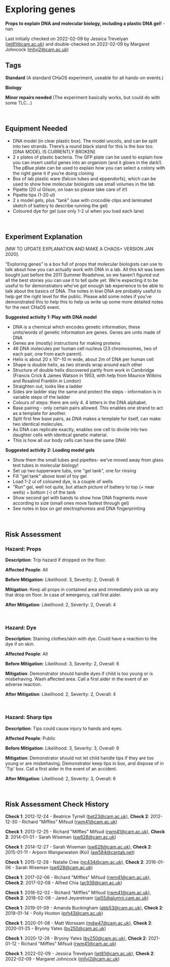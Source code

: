 # Exploring genes

**Props to explain DNA and molecular biology, including a plastic DNA gel!** - nan

Last initially checked on 2022-02-09 by Jessica Trevelyan (jet81@cam.ac.uk) and double-checked on 2022-02-09 by Margaret Johncock (mllyj2@cam.ac.uk)

## Tags
<!--- Start Tags (DO NOT REMOVE THIS COMMENT) --->

**Standard** (A standard CHaOS experiment, useable for all hands-on events.)

**Biology**

**Minor repairs needed** (The experiment basically works, but could do with some TLC...)
<!--- End Tags (DO NOT REMOVE THIS COMMENT) --->

<br/>

## Equipment Needed 
- 	DNA model (in clear plastic box). The model uncoils, and can be split into two strands. There’s a round black stand for this is the box too. [DNA MODEL IS CURRENTLY BROKEN]
- 	2 x plates of plastic bacteria. The GFP plate can be used to explain how you can insert useful genes into an organism (and it glows in the dark!). The pBlue plate can be used to explain how you can select a colony with the right gene it if you’re doing cloning
- 	Box of lab plastic ware (falcon tubes and eppendorfs), which can be used to show how molecular biologists use small volumes in the lab
- 	Pipette (20 ul Gilson, on loan so please take care of it!)
- 	Pipette tips (1-20 ul)
- 	2 x model gels, plus "tank" (use with crocodile clips and laminated sketch of battery to describe running the gel)
- 	Coloured dye for gel (use only 1-2 ul when you load each lane)

<br/>

## Experiment Explanation 

[MW TO UPDATE EXPLANATION AND MAKE A CHAOS+ VERSION JAN 2020].

“Exploring genes” is a box full of props that molecular biologists can use to talk about how you can actually work with DNA in a lab. All this kit was been bought just before the 2011 Summer Roadshow, so we haven’t figured out all the best stories you can use it to tell quite yet. We’re expecting it to be useful to for demonstrators who’ve got enough lab experience to be able to talk about the basics of DNA. The notes in kiwi DNA are probably useful to help get the right level for the public. Please add some notes if you’ve demonstrated this to help this to help us write up some more detailed notes for the next CHaOS event. 

**Suggested activity 1: Play with DNA model**
- DNA is a chemical which encodes genetic information, these units/words of genetic information are genes. Genes are units made of DNA
- Genes are (mostly) instructions for making proteins
- 46 DNA molecules per human cell nucleus (23 chromosomes, two of each pair, one from each parent).
- Helix is about 20 x 10^-10 m wide, about 2m of DNA per human cell
- Shape is double helix, as two strands wrap around each other
- Structure of double helix discovered partly from work in Cambridge (Francis Crick & James Watson in 1953, with help from Maurice Wilkins and Rosalind Franklin in London)
- Straighten out, looks like a ladder
- Sides are ladder stay the same and protect the steps - information is in variable steps of the ladder
- Colours of steps: there are only 4. 4 letters in the DNA alphabet. 
- Base pairing - only certain pairs allowed. This enables one strand to act as a template for another.
- Split first few base pairs, as DNA makes a template for itself, can make two identical molecules.
- As DNA can replicate exactly, enables one cell to divide into two daughter cells with identical genetic material.
- This is how all our body cells can have the same DNA! 

**Suggested activity 2: Loading model gels**
- Show them the small tubes and pipettes- we've moved away from glass test tubes in molecular biology!
- Set up two tupperware tubs, one "gel tank", one for rinsing
- Fill "gel tank" above level of toy gel
- Load 1-2 ul of coloured dye, is a couple of wells
- "Run" gel, well not quite, but attach picture of battery to top (+ near wells) + bottom (-) of the tank
- Show second gel with bands to show how DNA fragments move according to size (small ones move fastest through gel)
- See notes in box on gel electrophoresis and DNA fingerprinting


<br/>

## Risk Assessment

### **Hazard**: Props

**Description**: Trip hazard if dropped on the floor.

**Affected People**: All

**Before Mitigation**: Likelihood: 3, Severity: 2, Overall: 6

**Mitigation**: Keep all props in contained area and immediately pick up any that drop on floor.
In case of emergency, call first aider.

**After Mitigation**: Likelihood: 2, Severity: 2, Overall: 4

<br/>

### **Hazard**: Dye

**Description**: Staining clothes/skin with dye. Could have a reaction to the dye if on skin.

**Affected People**: All

**Before Mitigation**: Likelihood: 3, Severity: 2, Overall: 6

**Mitigation**: Demonstrator should handle dyes if child is too young or is misbehaving. 
Wash affected area.
Call a first aider in the event of an adverse reaction.

**After Mitigation**: Likelihood: 2, Severity: 2, Overall: 4

<br/>

### **Hazard**: Sharp tips

**Description**: Tips could cause injury to hands and eyes.

**Affected People**: Public

**Before Mitigation**: Likelihood: 3, Severity: 3, Overall: 9

**Mitigation**: Demonstrator should not let child handle tips if they are too young or are misbehaving. Demonstrator keep tips in box, and dispose of in 'Tip' box. Call a first aider in the event of an accident.

**After Mitigation**: Likelihood: 2, Severity: 3, Overall: 6

<br/>

## Risk Assessment Check History 

**Check 1**: 2012-12-24 - Beatrice Tyrrell (bet23@cam.ac.uk), **Check 2**: 2012-12-30 - Richard "Miffles" Mifsud (rwm41@cam.ac.uk)

**Check 1**: 2013-12-25 - Richard "Miffles" Mifsud (rwm41@cam.ac.uk), **Check 2**: 2014-01-01 - Sarah Wiseman (sw628@cam.ac.uk)

**Check 1**: 2014-12-27 - Sarah Wiseman (sw628@cam.ac.uk), **Check 2**: 2015-01-11 - Arporn Wangwiwatsin (Koi) (aw584@cantab.net)

**Check 1**: 2015-12-28 - Natalie Cree (nc434@cam.ac.uk), **Check 2**: 2016-01-06 - Sarah Wiseman (sw628@cam.ac.uk)

**Check 1**: 2017-02-06 - Richard "Miffles" Mifsud (rwm41@cam.ac.uk), **Check 2**: 2017-02-08 - Alfred Chia (ac939@cam.ac.uk)

**Check 1**: 2018-02-02 - Richard "Miffles" Mifsud (rwm41@cam.ac.uk), **Check 2**: 2018-02-08 - Jared Jeyaretnam (jaj55@alumni.cam.ac.uk)

**Check 1**: 2019-01-09 - Amanda Buckingham (abb53@cam.ac.uk), **Check 2**: 2019-01-14 - Polly Hooton (prh43@cam.ac.uk)

**Check 1**: 2020-01-08 - Matt Worssam (mdw47@cam.ac.uk), **Check 2**: 2020-01-25 - Bryony Yates (by250@cam.ac.uk)

**Check 1**: 2020-12-28 - Bryony Yates (by250@cam.ac.uk), **Check 2**: 2021-01-12 - Richard "Miffles" Mifsud (rwm41@cam.ac.uk)

**Check 1**: 2022-02-09 - Jessica Trevelyan (jet81@cam.ac.uk), **Check 2**: 2022-02-09 - Margaret Johncock (mllyj2@cam.ac.uk)